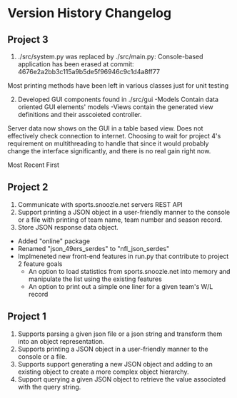 
# Version History Changelog

## Project 3
1. ./src/system.py was replaced by ./src/main.py: Console-based application has been erased at commit: 4676e2a2bb3c115a9b5de5f96946c9c1d4a8ff77

Most printing methods have been left in various classes just for unit testing

2. Developed GUI components found in ./src/gui
    -Models Contain data oriented GUI elements' models
    -Views contain the generated view definitions and their asscoieted controller.

Server data now shows on the GUI in a table based view. Does not effectively check connection to internet. Choosing to wait for project 4's requirement on multithreading to handle that since it would probably change the interface significantly, and there is no real gain right now.

Most Recent First
## Project 2

1. Communicate with sports.snoozle.net servers REST API
2. Support printing a JSON object in a user-friendly manner to the console or a file with
printing of team name, team number and season record.
3. Store JSON response data object.

- Added "online" package
- Renamed "json_49ers_serdes" to "nfl_json_serdes"
- Implmeneted new front-end features in run.py that contribute to project 2 feature goals
    - An option to load statistics from sports.snoozle.net into memory and manipulate the list using the existing features
    - An option to print out a simple one liner for a given team's W/L record




## Project 1
1. Supports parsing a given json file or a json string and transform them into an object representation.
2. Supports printing a JSON object in a user-friendly manner to the console or a file.
3. Supports support generating a new JSON object and adding to an existing object to create a more
complex object hierarchy.
4. Support querying a given JSON object to retrieve the value associated with the query
string.